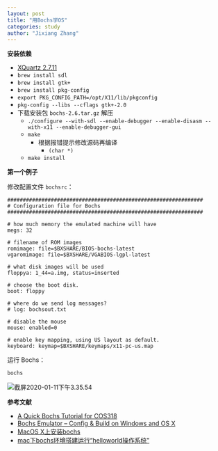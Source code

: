 ```yaml
---
layout: post
title: "用Bochs学OS"
categories: study
author: "Jixiang Zhang"
---
```


<!-- ![截屏2020-01-11下午1.08.05](https://tvax3.sinaimg.cn/large/d494c514ly1gasjjzsjp8j215e0v2al0.jpg) -->

**安装依赖**

- [XQuartz 2.7.11](https://www.xquartz.org/releases/XQuartz-2.7.11.html)
- ```brew install sdl```
- ```brew install gtk+```
- ```brew install pkg-config```
- ```export PKG_CONFIG_PATH=/opt/X11/lib/pkgconfig```
- ```pkg-config --libs --cflags gtk+-2.0```
- 下载安装包 `bochs-2.6.tar.gz` 解压
  - ```./configure --with-sdl --enable-debugger --enable-disasm --with-x11 --enable-debugger-gui```
  - ```make```
    - 根据报错提示修改源码再编译
      - `(char *)`
  - ```make install```

**第一个例子**

修改配置文件  `bochsrc`：

```text
###############################################################
# Configuration file for Bochs
###############################################################

# how much memory the emulated machine will have
megs: 32

# filename of ROM images
romimage: file=$BXSHARE/BIOS-bochs-latest
vgaromimage: file=$BXSHARE/VGABIOS-lgpl-latest

# what disk images will be used
floppya: 1_44=a.img, status=inserted

# choose the boot disk.
boot: floppy

# where do we send log messages?
# log: bochsout.txt

# disable the mouse
mouse: enabled=0

# enable key mapping, using US layout as default.
keyboard: keymap=$BXSHARE/keymaps/x11-pc-us.map
```

运行 Bochs：

```bash
bochs
```

![截屏2020-01-11下午3.35.54](https://tvax2.sinaimg.cn/large/d494c514ly1gasntmiz35j215k0rs78o.jpg)

**参考文献**

- [A Quick Bochs Tutorial for COS318](https://www.cs.princeton.edu/courses/archive/fall06/cos318/precepts/bochs_tutorial.html)
- [Bochs Emulator – Config & Build on Windows and OS X](https://binvoke.com/bochs-config-and-build-on-windows-and-os-x/)
- [MacOS X上安装bochs](https://blog.csdn.net/familyshizhouna/article/details/80631525)
- [mac下bochs环境搭建运行“helloworld操作系统”](https://blog.csdn.net/devenlau/article/details/60876561)
